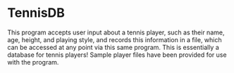 # TennisDB
This program accepts user input about a tennis player, such as their name, age, height, and playing style, and records this information in a file, which can be accessed at any point via this same program. This is essentially a database for tennis players! Sample player files have been provided for use with the program.
